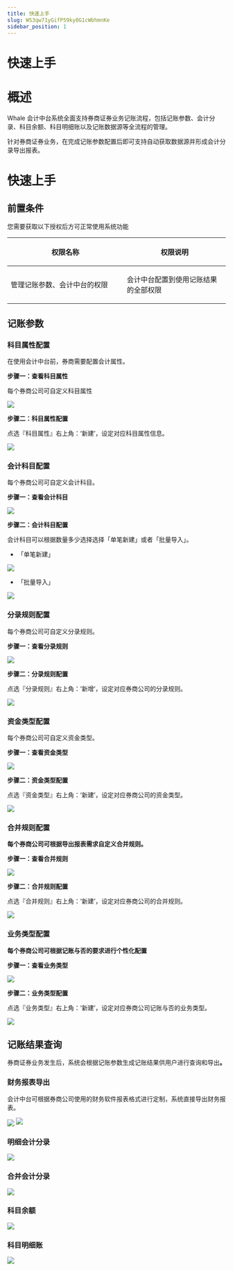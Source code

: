 ```yaml
---
title: 快速上手
slug: WS3qw71yGifP59ky0G1cWbhmnKe
sidebar_position: 1
---
```



# 快速上手

# 概述

Whale 会计中台系统全面支持券商证券业务记账流程，包括记账参数、会计分录、科目余额、科目明细账以及记账数据源等全流程的管理。

针对券商证券业务，在完成记账参数配置后即可支持自动获取数据源并形成会计分录导出报表。

# 快速上手

## 前置条件

您需要获取以下授权后方可正常使用系统功能

<table header_row="1">
<colgroup>
<col width="437"/>
<col width="393"/>
</colgroup>
<thead>
<tr><th><p>权限名称</p></th><th><p>权限说明</p></th></tr>
</thead>
<tbody>
<tr><td><p>管理记账参数、会计中台的权限</p></td><td><p>会计中台配置到使用记账结果的全部权限</p></td></tr>
</tbody>
</table>

## 记账参数

### 科目属性配置

在使用会计中台前，券商需要配置会计属性。

<b>步骤一：查看科目属性</b>

每个券商公司可自定义科目属性

<img src="/assets/KOKabzVdooQPyXxd88NceFxUnXl.png" src-width="2864" src-height="1078" align="center"/>

<b>步骤二：科目属性配置</b>

点选『科目属性』右上角：‘新建’，设定对应科目属性信息。

<img src="/assets/YiUrbuojqod4x3xCGMScXz3knhh.png" src-width="2954" src-height="1174" align="center"/>

### 会计科目配置

每个券商公司可自定义会计科目。

<b>步骤一：查看会计科目</b>

<img src="/assets/RlfBbN78DoFeRlxwq7fcSQ8QnZe.png" src-width="2848" src-height="1022" align="center"/>

<b>步骤二：会计科目配置</b>

会计科目可以根据数量多少选择选择「单笔新建」或者「批量导入」。

- 「单笔新建」

<img src="/assets/Sphwb0O6xovfxnxtbpIcCAjQn2d.png" src-width="2854" src-height="1082" align="center"/>

- 「批量导入」

<img src="/assets/Ry4cbJz1coXQIqx6WkycpxzUnvb.png" src-width="2872" src-height="1096" align="center"/>

### <b>分录规则配置</b>

每个券商公司可自定义分录规则。

<b>步骤一：查看分录规则</b>

<img src="/assets/COgUbDru0oLdIZxMBKccjaiDn5e.png" src-width="2854" src-height="1090" align="center"/>

<b>步骤二：分录规则配置</b>

点选『分录规则』右上角：‘新增’，设定对应券商公司的分录规则。

<img src="/assets/SF8Wbx51UoNRFdxIxBscAFMXnJd.png" src-width="3018" src-height="4624" align="center"/>

### <b>资金类型配置</b>

每个券商公司可自定义资金类型。

<b>步骤一：查看资金类型</b>

<img src="/assets/Pdtzbstg8ohnu7xoFPacVRVBnJe.png" src-width="3806" src-height="1504" align="center"/>

<b>步骤二：资金类型配置</b>

点选『资金类型』右上角：‘新建’，设定对应券商公司的资金类型。

<img src="/assets/YFUZbeKixoKNJcxc7QRcn5rcnhe.png" src-width="3826" src-height="1470" align="center"/>

### <b>合并规则配置</b>

<b>每个券商公司可根据导出报表需求自定义合并规则。</b>

<b>步骤一：查看合并规则</b>

<img src="/assets/PFenbzw4Rot25Oxir2xc93Y4nkb.png" src-width="3276" src-height="780" align="center"/>

<b>步骤二：合并规则配置</b>

点选『合并规则』右上角：‘新建’，设定对应券商公司的合并规则。

<img src="/assets/Hgw9bKAjIoA1lDxqBiDcw7kMnPg.png" src-width="2456" src-height="2810"/>

### 业务类型<b>配置</b>

<b>每个券商公司可根据记账与否的要求进行个性化配置</b>

<b>步骤一：查看</b><b>业务类型</b>

<img src="/assets/Q6aBbgLKiokbT5xmdYec50qHnHg.png" src-width="3810" src-height="1676" align="center"/>

<b>步骤二：</b><b>业务类型</b><b>配置</b>

点选『业务类型』右上角：‘新建’，设定对应券商公司记账与否的业务类型。

<img src="/assets/JUQyb855ropp6bx6E7GcM9n6nyD.png" src-width="3256" src-height="1484" align="center"/>

## <b>记账结果查询</b>

券商证券业务发生后，系统会根据记账参数生成记账结果供用户进行查询和导出<b>。</b>

### <b>财务报表导出</b>

会计中台可根据券商公司使用的财务软件报表格式进行定制，系统直接导出财务报表。

<img src="/assets/A3FsbMxe4ociJOx6ilicWwvyn6b.png" src-width="2830" src-height="860" align="center"/>

<img src="/assets/Irz6blu1QoLO2QxAr8YcvXySn8g.png" src-width="962" src-height="1782"/>

### 明细会计分录

<img src="/assets/Ldn2beyMAotVsKxPwW2c22jln5b.png" src-width="2836" src-height="980" align="center"/>

### 合并会计分录

<img src="/assets/TZyUbN7cRo0UrOx8LcccUSUNnhd.png" src-width="2840" src-height="830" align="center"/>

### 科目余额

<img src="/assets/Xp8xbvRoTo1Pj5xjW39cVttJnle.png" src-width="2844" src-height="926" align="center"/>

### 科目明细账

<img src="/assets/GEvsbaq0Xo0Kl0xM3rVc4zEtnOc.png" src-width="2848" src-height="998" align="center"/>

